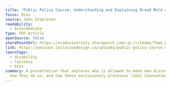 ```yaml
---
title: "Public Policy Course: Understanding and Explaining Bread Mold on a Yak"
focus: Bias
source: John Stapleton
readability:
  - Intermediate
type: PDF Article
openSource: false
sharePointUrl: https://ocaduniversity.sharepoint.com/:p:/r/teams/Team_WeCount/Shared%20Documents/Resources%20and%20Tools/Literature%20(curated)/Public%20Policy%20Course%20-%20Understanding%20and%20Explaining%20Bread%20Mold%20on%20a%20Yak.pptx?d=wdb415aaea335477aadf2ddf9b4bf5d32&csf=1&web=1&e=3OA0Si
link: https://wecount.inclusivedesign.ca/uploads/public-policy-course-understanding-and-explaining-bread-mold-on-a-yak.pdf
learnTags:
  - disability
  - fairness
  - bias
summary: A presentation that explores who is allowed to make new discoveries,
  how they do so, and how these exclusionary processes limit innovation.
---
```

